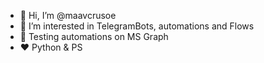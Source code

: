 - 👋 Hi, I’m @maavcrusoe
- 👀 I’m interested in TelegramBots, automations and Flows
- 🧪 Testing automations on MS Graph
- ❤ Python & PS


<!---
maavcrusoe/maavcrusoe is a ✨ special ✨ repository because its `README.md` (this file) appears on your GitHub profile.
You can click the Preview link to take a look at your changes.
--->
